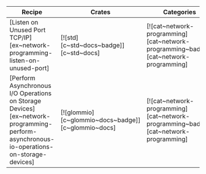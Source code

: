 | Recipe | Crates | Categories |
|--------|--------|------------|
| [Listen on Unused Port TCP/IP][ex~network-programming-listen-on-unused-port] | [![std][c~std~docs~badge]][c~std~docs] | [![cat~network-programming][cat~network-programming~badge]][cat~network-programming] |
| [Perform Asynchronous I/O Operations on Storage Devices][ex~network-programming-perform-asynchronous-io-operations-on-storage-devices] | [![glommio][c~glommio~docs~badge]][c~glommio~docs] | [![cat~network-programming][cat~network-programming~badge]][cat~network-programming] |

